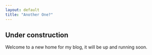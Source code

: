 ```yaml
---
layout: default
title: "Another One?"
---
```

## Under construction

Welcome to a new home for my blog, it will be up and running soon.
